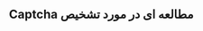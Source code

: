 <div dir="rtl">
  <p align="center">
  <h2>مطالعه ای در مورد تشخیص Captcha
</h2>
  </p> 
  </hr>
</div>

             

